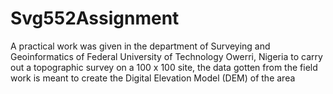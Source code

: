 # Svg552Assignment
A practical work was given in the department of Surveying and Geoinformatics of Federal University of Technology Owerri, Nigeria to carry out a topographic survey on a 100 x 100 site, the data gotten from the field work is meant to create the Digital Elevation Model (DEM) of the area
